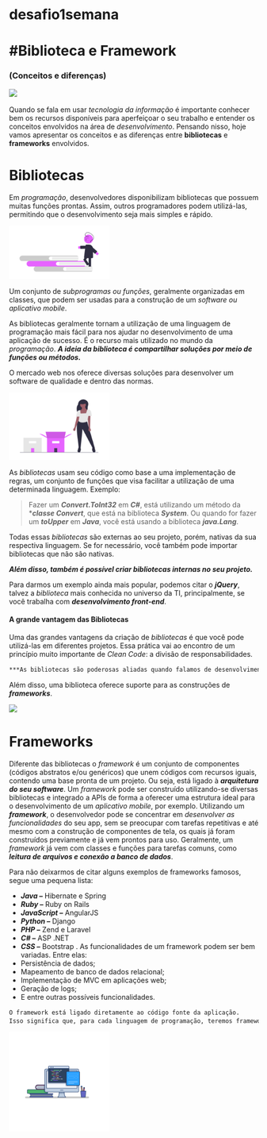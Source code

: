 # desafio1semana

# #Biblioteca e Framework 
### (Conceitos e diferenças)
<p align="left">
<img src= "https://media.giphy.com/media/26n7b7PjSOZJwVCmY/giphy.gif" width="20%">
</p>

Quando se fala em usar *tecnologia da informação* é importante conhecer bem  os recursos disponíveis para aperfeiçoar o seu trabalho e entender os conceitos envolvidos na área de *desenvolvimento*. Pensando nisso, hoje vamos apresentar os conceitos e as diferenças entre **bibliotecas** e **frameworks** envolvidos.

# **Bibliotecas**

Em *programação*, desenvolvedores disponibilizam bibliotecas que possuem muitas funções prontas. Assim, outros programadores podem utilizá-las, permitindo que o desenvolvimento seja mais simples e rápido.
<p align="left">
<img src= "img/book.png" width="40%">
</p>

Um conjunto de *subprogramas ou funções*, geralmente organizadas em classes, que podem ser usadas para a construção de um *software ou aplicativo mobile*. 

As bibliotecas geralmente tornam a utilização de uma linguagem de programação mais fácil para nos ajudar no  desenvolvimento de uma aplicação de sucesso. É o recurso mais utilizado no mundo da *programação*.
***A ideia da biblioteca é compartilhar soluções por meio de funções ou métodos.***

O mercado web nos oferece diversas soluções para desenvolver um software de qualidade e dentro das normas. 
<p align="left">
<img src= "img/caixa.png" width="40%">
</p>


As *bibliotecas* usam seu código como base a uma implementação de regras, um conjunto de funções que visa facilitar a utilização de uma determinada linguagem.
Exemplo:
>Fazer um ***Convert.ToInt32*** em ***C#***, está utilizando um método da ****classe Convert***, que está na biblioteca ***System***. 
Ou quando for fazer um ***toUpper*** em ***Java***, você está usando a biblioteca ***java.Lang***. 

Todas essas *bibliotecas* são externas ao seu projeto, porém, nativas da sua respectiva linguagem. Se for necessário, você também pode importar bibliotecas que não são nativas.

***Além disso, também é possível criar bibliotecas internas no seu projeto.***

Para darmos um exemplo ainda mais popular, podemos citar o ***jQuery***, talvez a *biblioteca* mais conhecida no universo da TI, principalmente, se você trabalha com ***desenvolvimento front-end***.

#### A grande vantagem das Bibliotecas
Uma das grandes vantagens da criação de *bibliotecas* é que você pode utilizá-las em diferentes projetos. Essa prática vai ao encontro de um princípio muito importante de *Clean Code*: a divisão de responsabilidades. 
```sh
***As bibliotecas são poderosas aliadas quando falamos de desenvolvimento rápido de softwares complexos.***
```
Além disso, uma biblioteca oferece suporte para as construções de ***frameworks***.
<p align="left">
<img src= "https://media.giphy.com/media/fAnzw6YK33jMwzp5wp/giphy.gif" width="60%">
</p>

# **Frameworks**

Diferente das bibliotecas o *framework* é um conjunto de componentes (códigos abstratos e/ou genéricos) que unem códigos com recursos iguais, contendo uma base pronta de um projeto. Ou seja, está ligado à ***arquitetura do seu software***.
Um *framework* pode ser construído utilizando-se diversas bibliotecas e integrado a APIs de forma a oferecer uma estrutura ideal para o desenvolvimento de um *aplicativo mobile*, por exemplo.
Utilizando um ***framework***, o desenvolvedor pode se concentrar em *desenvolver as funcionalidades* do seu app, sem se preocupar com tarefas repetitivas e até mesmo com a construção de componentes de tela, os quais já foram construídos previamente e já vem prontos para uso.
Geralmente, um *framework* já vem com classes e funções para tarefas comuns, como ***leitura de arquivos e conexão a banco de dados***.

Para não deixarmos de citar alguns exemplos de frameworks famosos, segue uma pequena lista:
* ***Java –*** Hibernate e Spring
* ***Ruby –*** Ruby on Rails
* ***JavaScript –*** AngularJS
* ***Python –*** Django
* ***PHP –*** Zend e Laravel
* ***C# –*** ASP .NET
* ***CSS –*** Bootstrap
.
As funcionalidades de um framework podem ser bem variadas. Entre elas:
* Persistência de dados;
* Mapeamento de banco de dados relacional;
* Implementação de MVC em aplicações web;
* Geração de logs;
* E entre outras possíveis funcionalidades.
```sh
O framework está ligado diretamente ao código fonte da aplicação.
Isso significa que, para cada linguagem de programação, teremos frameworks diferentes, mesmo que eles exerçam a mesma função. 
```
<p align="left">
<img src= "img/note.png" width="40%">
</p>
